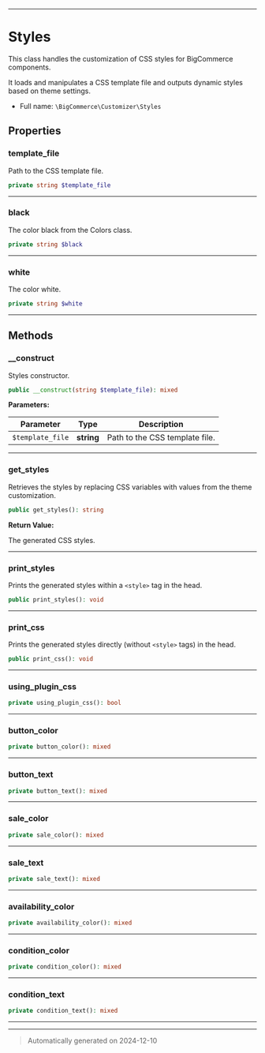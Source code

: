 ***

# Styles

This class handles the customization of CSS styles for BigCommerce components.

It loads and manipulates a CSS template file and outputs dynamic styles based on theme settings.

* Full name: `\BigCommerce\Customizer\Styles`



## Properties


### template_file

Path to the CSS template file.

```php
private string $template_file
```






***

### black

The color black from the Colors class.

```php
private string $black
```






***

### white

The color white.

```php
private string $white
```






***

## Methods


### __construct

Styles constructor.

```php
public __construct(string $template_file): mixed
```








**Parameters:**

| Parameter | Type | Description |
|-----------|------|-------------|
| `$template_file` | **string** | Path to the CSS template file. |





***

### get_styles

Retrieves the styles by replacing CSS variables with values from the theme customization.

```php
public get_styles(): string
```









**Return Value:**

The generated CSS styles.




***

### print_styles

Prints the generated styles within a `<style>` tag in the head.

```php
public print_styles(): void
```












***

### print_css

Prints the generated styles directly (without `<style>` tags) in the head.

```php
public print_css(): void
```












***

### using_plugin_css



```php
private using_plugin_css(): bool
```












***

### button_color



```php
private button_color(): mixed
```












***

### button_text



```php
private button_text(): mixed
```












***

### sale_color



```php
private sale_color(): mixed
```












***

### sale_text



```php
private sale_text(): mixed
```












***

### availability_color



```php
private availability_color(): mixed
```












***

### condition_color



```php
private condition_color(): mixed
```












***

### condition_text



```php
private condition_text(): mixed
```












***


***
> Automatically generated on 2024-12-10

